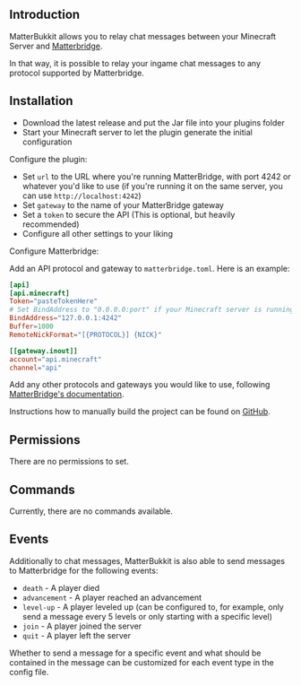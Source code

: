 ## Introduction

MatterBukkit allows you to relay chat messages between your Minecraft Server and [Matterbridge](https://github.com/42wim/matterbridge).

In that way, it is possible to relay your ingame chat messages to any protocol supported by Matterbridge.

## Installation

* Download the latest release and put the Jar file into your plugins folder
* Start your Minecraft server to let the plugin generate the initial configuration

Configure the plugin:

* Set `url` to the URL where you're running MatterBridge, with port 4242 or whatever you'd like to use (if you're running it on the same server, you can use `http://localhost:4242`)
* Set `gateway` to the name of your MatterBridge gateway
* Set a `token` to secure the API (This is optional, but heavily recommended)
* Configure all other settings to your liking

Configure Matterbridge:

Add an API protocol and gateway to `matterbridge.toml`. Here is an example:

```toml
[api]
[api.minecraft]
Token="pasteTokenHere"
# Set BindAddress to "0.0.0.0:port" if your Minecraft server is running on a different server, and you're not using a reverse proxy
BindAddress="127.0.0.1:4242"
Buffer=1000
RemoteNickFormat="[{PROTOCOL}] {NICK}"

[[gateway.inout]]
account="api.minecraft"
channel="api"
```

Add any other protocols and gateways you would like to use, following [MatterBridge's documentation](https://github.com/42wim/matterbridge/wiki/How-to-create-your-config).

Instructions how to manually build the project can be found on [GitHub](https://github.com/Programie/MatterBukkit).

## Permissions

There are no permissions to set.

## Commands

Currently, there are no commands available.

## Events

Additionally to chat messages, MatterBukkit is also able to send messages to Matterbridge for the following events:

* `death` - A player died
* `advancement` - A player reached an advancement
* `level-up` - A player leveled up (can be configured to, for example, only send a message every 5 levels or only starting with a specific level)
* `join` - A player joined the server
* `quit` - A player left the server

Whether to send a message for a specific event and what should be contained in the message can be customized for each event type in the config file.